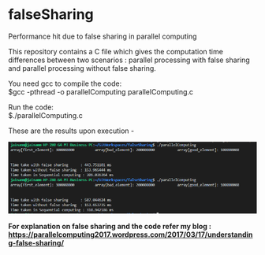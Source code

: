 # falseSharing
Performance hit due to false sharing in parallel computing


This repository contains a C file which gives the computation time differences between two scenarios : parallel processing with false sharing and parallel processing without false sharing.

You need gcc to compile the code:<br>
$gcc -pthread -o parallelComputing parallelComputing.c

Run the code:<br>
$./parallelComputing.c

These are the results upon execution -

![Image of the result](https://github.com/MJjainam/falseSharing/blob/master/falseSharing.PNG)


<b> For explanation on false sharing and the code refer my blog : https://parallelcomputing2017.wordpress.com/2017/03/17/understanding-false-sharing/ <b>

